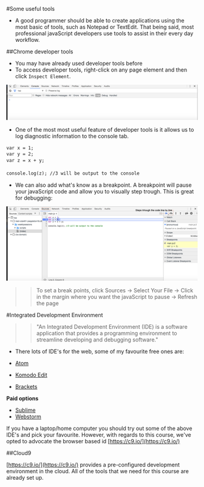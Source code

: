 #Some useful tools 

- A good programmer should be able to create applications using the most basic of tools, such as  Notepad or TextEdit.  That being said, most professional javaScript developers use tools to assist in their every day workflow. 

##Chrome developer tools

- You may have already used developer tools before
- To access developer tools, right-click on any page element and then 
click `Inspect Element`.


![](img/chrome_developer_tools.png)

- One of the most most useful feature of developer tools is it 
allows us to log diagnostic information to the console tab.
 
 ```html
 var x = 1;
 var y = 2; 
 var z = x + y;
 
 console.log(z); //3 will be output to the console
 ```
- We can also add what's know as a breakpoint. A breakpoint will pause your javaScript code and allow you to visually step trough. This is great for debugging:

![](img/developer_tools_code_inspect.png)
>> To set a break points, click Sources -> Select Your File -> Click in the margin where you want the javaScript to pause -> Refresh the page

    
#Integrated Development Environment

>> "An Integrated Development Environment (IDE) is a software application that provides a programming environment to streamline developing and debugging software."

- There lots of IDE's for the web, some of my favourite free ones are:

- [Atom](https://atom.io/)
- [Komodo Edit](http://www.activestate.com/komodo-edit)
- [Brackets](http://brackets.io/)

**Paid options**

- [Sublime](https://www.sublimetext.com/)
- [Webstorm](https://www.jetbrains.com/webstorm/)

If you have a laptop/home computer you should try out some of the above IDE's and pick your favourite. However, with regards to this course, we've opted to advocate the browser based id [https://c9.io/](https://c9.io/)

##Cloud9   

 [https://c9.io/](https://c9.io/) provides a pre-configured development environment in the cloud. All of the tools that we need for this course are already set up. 
 
 